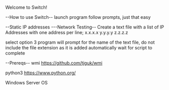 Welcome to Switch!

--How to use Switch--
launch program follow prompts, just that easy

--Static IP addresses
---Network Testing--
Create a text file with a list of IP Addresses with one address per line;
x.x.x.x
y.y.y.y
z.z.z.z

select option 3
program will prompt for the name of the text file, do not include the file extension as it is added automatically
wait for script to complete

--Prereqs--
wmi
https://github.com/tjguk/wmi

python3
https://www.python.org/

Windows Server OS
